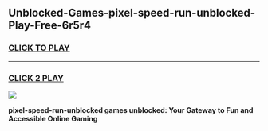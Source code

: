 
## Unblocked-Games-pixel-speed-run-unblocked-Play-Free-6r5r4
<h3>
<a href="https://premium76.site?title=pixel-speed-run-unblocked&ref=20M">CLICK TO PLAY</a></h3>
<hr>

<h3>
<a href="https://premium76.site?title=pixel-speed-run-unblocked&ref=20M">CLICK 2 PLAY</a>
  
</h3>

<a href="https://premium76.site?title=pixel-speed-run-unblocked&ref=19M"><img src="https://clearcache.store/games.png"></a>


**pixel-speed-run-unblocked games unblocked: Your Gateway to Fun and Accessible Online Gaming**
